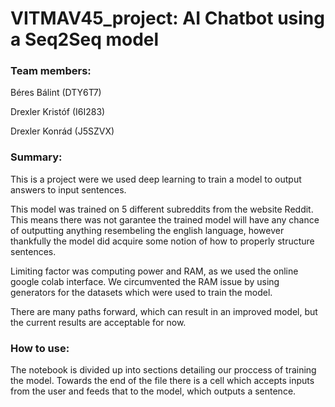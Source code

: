 # VITMAV45_project: AI Chatbot using a Seq2Seq model
### Team members:
Béres Bálint (DTY6T7)

Drexler Kristóf (I6I283)

Drexler Konrád (J5SZVX)

### Summary:
This is a project were we used deep learning to train a model to output answers to input sentences.

This model was trained on 5 different subreddits from the website Reddit. This means there was not garantee the trained model will have any chance of outputting anything resembeling the english language, however thankfully the model did acquire some notion of how to properly structure sentences.

Limiting factor was computing power and RAM, as we used the online google colab interface. We circumvented the RAM issue by using generators for the datasets which were used to train the model.

There are many paths forward, which can result in an improved model, but the current results are acceptable for now.

### How to use:
The notebook is divided up into sections detailing our proccess of training the model. Towards the end of the file there is a cell which accepts inputs from the user and feeds that to the model, which outputs a sentence.
